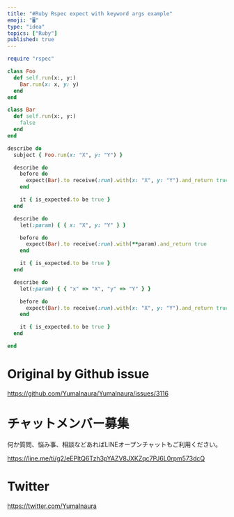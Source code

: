```yaml
---
title: "#Ruby Rspec expect with keyword args example"
emoji: "🖥"
type: "idea"
topics: ["Ruby"]
published: true
---
```


```rb
require "rspec"

class Foo
  def self.run(x:, y:)
    Bar.run(x: x, y: y)
  end
end

class Bar
  def self.run(x:, y:)
    false
  end
end

describe do
  subject { Foo.run(x: "X", y: "Y") }

  describe do
    before do
      expect(Bar).to receive(:run).with(x: "X", y: "Y").and_return true
    end

    it { is_expected.to be true }
  end

  describe do
    let(:param) { { x: "X", y: "Y" } }

    before do
      expect(Bar).to receive(:run).with(**param).and_return true
    end

    it { is_expected.to be true }
  end

  describe do
    let(:param) { { "x" => "X", "y" => "Y" } }

    before do
      expect(Bar).to receive(:run).with(x: "X", y: "Y").and_return true
    end

    it { is_expected.to be true }
  end

end
```

# Original by Github issue

https://github.com/YumaInaura/YumaInaura/issues/3116











<!-- Update From Qiita API -->

# チャットメンバー募集


何か質問、悩み事、相談などあればLINEオープンチャットもご利用ください。

https://line.me/ti/g2/eEPltQ6Tzh3pYAZV8JXKZqc7PJ6L0rpm573dcQ





# Twitter


https://twitter.com/YumaInaura


<!-- Update From Qiita API -->


